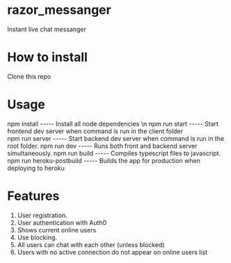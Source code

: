 # razor_messanger
 Instant live chat messanger

# How to install
 Clone this repo
 
# Usage
 npm install    ----- Install all node dependencies \n
 npm run start  ----- Start frontend dev server when command is run in the client folder<br>
 npm run server ----- Start backend dev server when command is run in the root folder.
 npm run dev    ----- Runs both front and backend server simultaneously.
 npm run build  ----- Compiles typescript files to javascript.
 npm run heroku-postbuild ----- Builds the app for production when deploying to heroku
 
 # Features
  1. User registration.
  2. User authentication with Auth0
  3. Shows current online users 
  4. Use blocking. 
  5. All users can chat with each other (unless blocked) 
  6. Users with no active connection do not appear on online users list  
